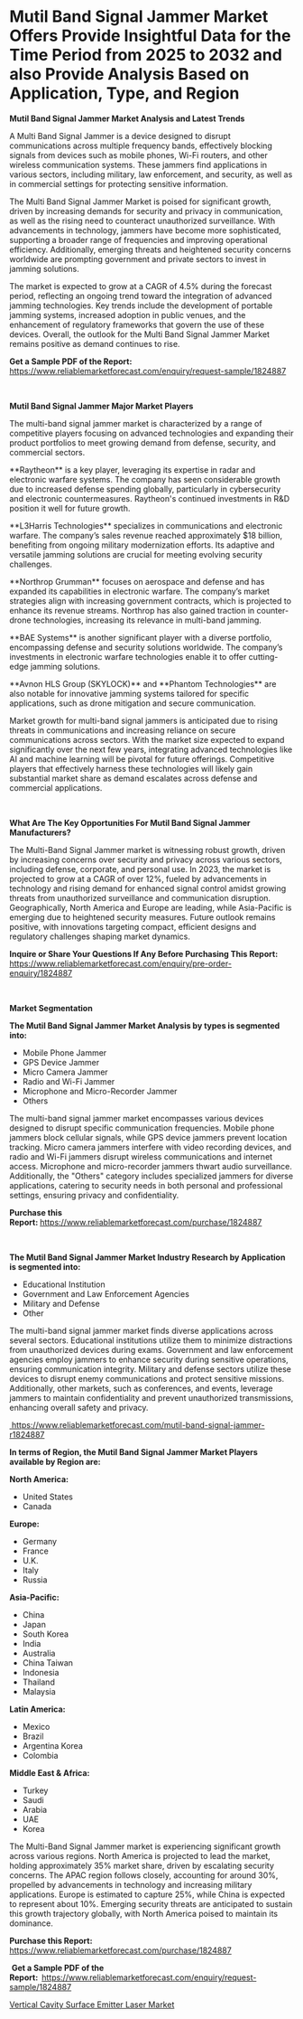 <p><h1>Mutil Band Signal Jammer Market Offers Provide Insightful Data for the Time Period from 2025 to 2032 and also Provide Analysis Based on Application, Type, and Region</h1></p><p><strong>Mutil Band Signal Jammer Market Analysis and Latest Trends</strong></p>
<p><p>A Multi Band Signal Jammer is a device designed to disrupt communications across multiple frequency bands, effectively blocking signals from devices such as mobile phones, Wi-Fi routers, and other wireless communication systems. These jammers find applications in various sectors, including military, law enforcement, and security, as well as in commercial settings for protecting sensitive information. </p><p>The Multi Band Signal Jammer Market is poised for significant growth, driven by increasing demands for security and privacy in communication, as well as the rising need to counteract unauthorized surveillance. With advancements in technology, jammers have become more sophisticated, supporting a broader range of frequencies and improving operational efficiency. Additionally, emerging threats and heightened security concerns worldwide are prompting government and private sectors to invest in jamming solutions. </p><p>The market is expected to grow at a CAGR of 4.5% during the forecast period, reflecting an ongoing trend toward the integration of advanced jamming technologies. Key trends include the development of portable jamming systems, increased adoption in public venues, and the enhancement of regulatory frameworks that govern the use of these devices. Overall, the outlook for the Multi Band Signal Jammer Market remains positive as demand continues to rise.</p></p>
<p><strong>Get a Sample PDF of the Report:&nbsp;</strong> <a href="https://www.reliablemarketforecast.com/enquiry/request-sample/1824887?utm_campaign=2320&utm_medium=2&utm_source=Github&utm_content=ia&utm_term=06042025&utm_id=mutil-band-signal-jammer">https://www.reliablemarketforecast.com/enquiry/request-sample/1824887</a></p>
<p>&nbsp;</p>
<p><strong>Mutil Band Signal Jammer Major Market Players</strong></p>
<p><p>The multi-band signal jammer market is characterized by a range of competitive players focusing on advanced technologies and expanding their product portfolios to meet growing demand from defense, security, and commercial sectors.</p><p>**Raytheon** is a key player, leveraging its expertise in radar and electronic warfare systems. The company has seen considerable growth due to increased defense spending globally, particularly in cybersecurity and electronic countermeasures. Raytheon's continued investments in R&D position it well for future growth.</p><p>**L3Harris Technologies** specializes in communications and electronic warfare. The company’s sales revenue reached approximately $18 billion, benefiting from ongoing military modernization efforts. Its adaptive and versatile jamming solutions are crucial for meeting evolving security challenges.</p><p>**Northrop Grumman** focuses on aerospace and defense and has expanded its capabilities in electronic warfare. The company’s market strategies align with increasing government contracts, which is projected to enhance its revenue streams. Northrop has also gained traction in counter-drone technologies, increasing its relevance in multi-band jamming.</p><p>**BAE Systems** is another significant player with a diverse portfolio, encompassing defense and security solutions worldwide. The company’s investments in electronic warfare technologies enable it to offer cutting-edge jamming solutions.</p><p>**Avnon HLS Group (SKYLOCK)** and **Phantom Technologies** are also notable for innovative jamming systems tailored for specific applications, such as drone mitigation and secure communication.</p><p>Market growth for multi-band signal jammers is anticipated due to rising threats in communications and increasing reliance on secure communications across sectors. With the market size expected to expand significantly over the next few years, integrating advanced technologies like AI and machine learning will be pivotal for future offerings. Competitive players that effectively harness these technologies will likely gain substantial market share as demand escalates across defense and commercial applications.</p></p>
<p>&nbsp;</p>
<p><strong>What Are The Key Opportunities For Mutil Band Signal Jammer Manufacturers?</strong></p>
<p><p>The Multi-Band Signal Jammer market is witnessing robust growth, driven by increasing concerns over security and privacy across various sectors, including defense, corporate, and personal use. In 2023, the market is projected to grow at a CAGR of over 12%, fueled by advancements in technology and rising demand for enhanced signal control amidst growing threats from unauthorized surveillance and communication disruption. Geographically, North America and Europe are leading, while Asia-Pacific is emerging due to heightened security measures. Future outlook remains positive, with innovations targeting compact, efficient designs and regulatory challenges shaping market dynamics.</p></p>
<p><strong>Inquire or Share Your Questions If Any Before Purchasing This Report:</strong> <a href="https://www.reliablemarketforecast.com/enquiry/pre-order-enquiry/1824887?utm_campaign=2320&utm_medium=2&utm_source=Github&utm_content=ia&utm_term=06042025&utm_id=mutil-band-signal-jammer">https://www.reliablemarketforecast.com/enquiry/pre-order-enquiry/1824887</a></p>
<p>&nbsp;</p>
<p><strong>Market Segmentation</strong></p>
<p><strong>The Mutil Band Signal Jammer Market Analysis by types is segmented into:</strong></p>
<p><ul><li>Mobile Phone Jammer</li><li>GPS Device Jammer</li><li>Micro Camera Jammer</li><li>Radio and Wi-Fi Jammer</li><li>Microphone and Micro-Recorder Jammer</li><li>Others</li></ul></p>
<p><p>The multi-band signal jammer market encompasses various devices designed to disrupt specific communication frequencies. Mobile phone jammers block cellular signals, while GPS device jammers prevent location tracking. Micro camera jammers interfere with video recording devices, and radio and Wi-Fi jammers disrupt wireless communications and internet access. Microphone and micro-recorder jammers thwart audio surveillance. Additionally, the "Others" category includes specialized jammers for diverse applications, catering to security needs in both personal and professional settings, ensuring privacy and confidentiality.</p></p>
<p><strong>Purchase this Report:&nbsp;</strong><a href="https://www.reliablemarketforecast.com/purchase/1824887?utm_campaign=2320&utm_medium=2&utm_source=Github&utm_content=ia&utm_term=06042025&utm_id=mutil-band-signal-jammer">https://www.reliablemarketforecast.com/purchase/1824887</a></p>
<p>&nbsp;</p>
<p><strong>The Mutil Band Signal Jammer Market Industry Research by Application is segmented into:</strong></p>
<p><ul><li>Educational Institution</li><li>Government and Law Enforcement Agencies</li><li>Military and Defense</li><li>Other</li></ul></p>
<p><p>The multi-band signal jammer market finds diverse applications across several sectors. Educational institutions utilize them to minimize distractions from unauthorized devices during exams. Government and law enforcement agencies employ jammers to enhance security during sensitive operations, ensuring communication integrity. Military and defense sectors utilize these devices to disrupt enemy communications and protect sensitive missions. Additionally, other markets, such as conferences, and events, leverage jammers to maintain confidentiality and prevent unauthorized transmissions, enhancing overall safety and privacy.</p></p>
<p><a href="https://www.reliablemarketforecast.com/mutil-band-signal-jammer-r1824887?utm_campaign=2320&utm_medium=2&utm_source=Github&utm_content=ia&utm_term=06042025&utm_id=mutil-band-signal-jammer">&nbsp;https://www.reliablemarketforecast.com/mutil-band-signal-jammer-r1824887</a></p>
<p><strong>In terms of Region, the Mutil Band Signal Jammer Market Players available by Region are:</strong></p>
<p>
    <p> <strong> North America: </strong>
        <ul>
            <li>United States</li>
            <li>Canada</li>
        </ul>
        </p> 
    <p> <strong> Europe: </strong>
        <ul>
            <li>Germany</li>
            <li>France</li>
            <li>U.K.</li>
            <li>Italy</li>
            <li>Russia</li>
        </ul>
        </p> 
    <p> <strong> Asia-Pacific: </strong>
        <ul>
            <li>China</li>
            <li>Japan</li>
            <li>South Korea</li>
            <li>India</li>
            <li>Australia</li>
            <li>China Taiwan</li>
            <li>Indonesia</li>
            <li>Thailand</li>
            <li>Malaysia</li>
        </ul>
        </p> 
    <p> <strong> Latin America: </strong>
        <ul>
            <li>Mexico</li>
            <li>Brazil</li>
            <li>Argentina Korea</li>
            <li>Colombia</li>
        </ul>
        </p> 
    <p> <strong> Middle East & Africa: </strong>
        <ul>
            <li>Turkey</li>
            <li>Saudi</li>
            <li>Arabia</li>
            <li>UAE</li>
            <li>Korea</li>
        </ul>
    </p>
    </p>
<p><p>The Multi-Band Signal Jammer market is experiencing significant growth across various regions. North America is projected to lead the market, holding approximately 35% market share, driven by escalating security concerns. The APAC region follows closely, accounting for around 30%, propelled by advancements in technology and increasing military applications. Europe is estimated to capture 25%, while China is expected to represent about 10%. Emerging security threats are anticipated to sustain this growth trajectory globally, with North America poised to maintain its dominance.</p></p>
<p><strong>Purchase this Report: </strong><a href="https://www.reliablemarketforecast.com/purchase/1824887?utm_campaign=2320&utm_medium=2&utm_source=Github&utm_content=ia&utm_term=06042025&utm_id=mutil-band-signal-jammer">https://www.reliablemarketforecast.com/purchase/1824887</a></p>
<p>&nbsp;<strong>Get a Sample PDF of the Report:&nbsp;&nbsp;</strong><a href="https://www.reliablemarketforecast.com/enquiry/request-sample/1824887?utm_campaign=2320&utm_medium=2&utm_source=Github&utm_content=ia&utm_term=06042025&utm_id=mutil-band-signal-jammer">https://www.reliablemarketforecast.com/enquiry/request-sample/1824887</a></p>
<p><strong></strong></p>
<p><p><a href="https://github.com/cheryjhonson/Market-Research-Report-List-1/blob/main/vertical-cavity-surface-emitter-laser-market.md?utm_campaign=2320&utm_medium=2&utm_source=Github&utm_content=ia&utm_term=06042025&utm_id=mutil-band-signal-jammer">Vertical Cavity Surface Emitter Laser Market</a></p></p>